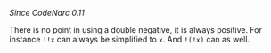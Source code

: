 
*Since CodeNarc 0.11*

There is no point in using a double negative, it is always positive. For instance `!!x` can always be
simplified to `x`. And `!(!x)` can as well.


